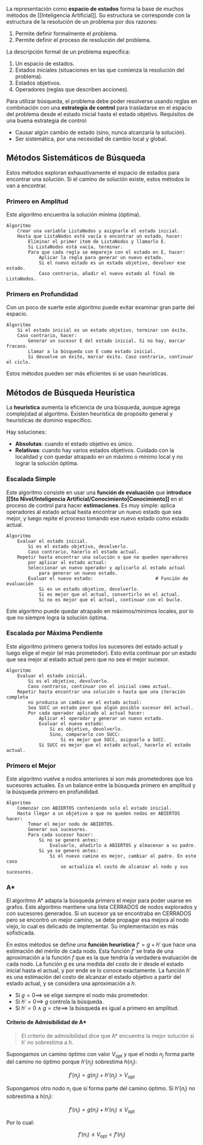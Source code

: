 La representación como **espacio de estados** forma la base de muchos métodos de [[Inteligencia Artificial]]. Su estructura se corresponde con la estructura de la resolución de un problema por dos razones:

1. Permite definir formalmente el problema.
2. Permite definir el proceso de resolución del problema.

La descripción formal de un problema especifica:

1. Un espacio de estados.
2. Estados iniciales (situaciones en las que comienza la resolución del problema).
3. Estados objetivos.
4. Operadores (reglas que describen acciones).

Para utilizar búsqueda, el problema debe poder resolverse usando reglas en combinación con una **estrategia de control** para trasladarse en el espacio del problema desde el estado inicial hasta el estado objetivo. Requisitos de una buena estrategia de control:

- Causar algún cambio de estado (sino, nunca alcanzaría la solución).
- Ser sistemática, por una necesidad de cambio local y global.

## Métodos Sistemáticos de Búsqueda

Estos métodos exploran exhaustivamente el espacio de estados para encontrar una solución. Si el camino de solución existe, estos métodos lo van a encontrar.

### Primero en Amplitud

Este algoritmo encuentra la solución mínima (óptima).

```text
Algoritmo
	Crear una variable ListaNodos y asignarle el estado inicial.
	Hasta que ListaNodos esté vacía o encontrar un estado, hacer:
		Eliminar el primer item de ListaNodos y llamarlo E.
		Si ListaNodos está vacía, terminar.
		Para que cada regla se empareje con el estado en E, hacer:
			Aplicar la regla para generar un nuevo estado.
			Si el nuevo estado es un estado objetivo, devolver ese estado.
			Caso contrario, añadir el nuevo estado al final de ListaNodos.
```

### Primero en Profundidad

Con un poco de suerte este algoritmo puede evitar examinar gran parte del espacio.

```text
Algoritmo
	Si el estado inicial es un estado objetivo, terminar con éxito.
	Caso contrario, hacer:
		Generar un sucesor E del estado inicial. Si no hay, marcar fracaso.
		Llamar a la búsqueda con E como estado inicial.
		Si devuelve un éxito, marcar éxito. Caso contrario, continuar el ciclo.
```

Estos métodos pueden ser más eficientes si se usan heurísticas.

## Métodos de Búsqueda Heurística

La **heurística** aumenta la eficiencia de una búsqueda, aunque agrega complejidad al algoritmo. Existen heurística de propósito general y heurísticas de dominio específico.

Hay soluciones:

- **Absolutas**: cuando el estado objetivo es único.
- **Relativas**: cuando hay varios estados objetivos. Cuidado con la localidad y con quedar atrapado en un máximo o mínimo local y no lograr la solución óptima.

### Escalada Simple

Este algoritmo consiste en usar una **función de evaluación** que **introduce [[5to Nivel/Inteligencia Artificial/Conocimiento|Conocimiento]]** en el proceso de control para hacer **estimaciones**. Es muy simple: aplica operadores al estado actual hasta encontrar un nuevo estado que sea mejor, y luego repite el proceso tomando ese nuevo estado como estado actual.

```
Algoritmo
	Evaluar el estado inicial.
		Si es el estado objetivo, devolverlo.
		Caso contrario, hacerlo el estado actual.
	Repetir hasta encontrar una solución o que no queden operadores
		por aplicar al estado actual:
		Seleccionar un nuevo operador y aplicarlo al estado actual
			para generar un nuevo estado.
		Evaluar el nuevo estado:                       # Función de evaluación
			Si es un estado objetivo, devolverlo.
			Si es mejor que el actual, convertirlo en el actual.
			Si no es mejor que el actual, continuar con el bucle.
```

Este algoritmo puede quedar atrapado en máximos/mínimos locales, por lo que no siempre logra la solución óptima.

### Escalada por Máxima Pendiente

Este algoritmo primero genera todos los sucesores del estado actual y luego elige el mejor (el más prometedor). Esto evita continuar por un estado que sea mejor al estado actual pero que no sea el mejor sucesor.

```text
Algoritmo
	Evaluar el estado inicial.
		Si es el objetivo, devolverlo.
		Caso contrario, continuar con el inicial como actual.
	Repetir hasta encontrar una solución o hasta que una iteración completa
		no produzca un cambio en el estado actual:
		Sea SUCC un estado peor que algún posible sucesor del actual.
		Por cada operador aplicado al actual hacer:
			Aplicar el operador y generar un nuevo estado.
			Evaluar el nuevo estado:
				Si es objetivo, devolverlo.
				Sino, compararlo con SUCC:
					Si es mejor que SUCC, asignarlo a SUCC.
			Si SUCC es mejor que el estado actual, hacerlo el estado actual.
```

### Primero el Mejor

Este algoritmo vuelve a nodos anteriores si son más prometedores que los sucesores actuales. Es un balance entre la búsqueda primero en amplitud y la búsqueda primero en profundidad.

```text
Algoritmo
	Comenzar con ABIERTOS conteniendo solo el estado inicial.
	Hasta llegar a un objetivo o que no queden nodos en ABIERTOS hacer:
		Tomar el mejor nodo de ABIERTOS.
		Generar sus sucesores.
		Para cada sucesor hacer:
			Si no se generó antes:
				Evaluarlo, añadirlo a ABIERTOS y almacenar a su padre.
			Si ya se generó antes:
				Si el nuevo camino es mejor, cambiar al padre. En este caso
					se actualiza el costo de alcanzar al nodo y sus sucesores.
```

### A\*

El algoritmo A\* adapta la búsqueda primero el mejor para poder usarse en grafos. Este algoritmo mantiene una lista CERRADOS de nodos explorados y con sucesores generados. Si un sucesor ya se encontraba en CERRADOS pero se encontró un mejor camino, se debe propagar esa mejora al nodo viejo, lo cual es delicado de implementar. Su implementación es más sofisticada.

En estos métodos se define una **función heurística** $f'=g+h'$ que hace una estimación del mérito de cada nodo. Esta función $f'$ se trata de una aproximación a la función $f$ que es la que tendría la verdadera evaluación de cada nodo. La función $g$ es una medida del costo de ir desde el estado inicial hasta el actual, y por ende se lo conoce exactamente. La función $h'$ es una estimación del costo de alcanzar el estado objetivo a partir del estado actual, y se considera una aproximación a $h$.

- Si $g=0 \implies$ se elige siempre el nodo más prometedor.
- Si $h'=0 \implies$ $g$ controla la búsqueda.
- Si $h'=0 \land g=\text{cte}\implies$ la búsqueda es igual a primero en amplitud.

#### Criterio de Admisibilidad de A\*

> El criterio de admisibilidad dice que A\* encuentra la mejor solución si $h'$ no sobrestima a $h$.

Supongamos un camino óptimo con valor $V_\text{opt}$ y que el nodo $n_j$ forma parte del camino no óptimo porque $h'(n_j)$ sobrestima $h(n_j)$:

$$f'(n_j) = g(n_j) + h'(n_j)\gt V_\text{opt}$$

Supongamos otro nodo $n_i$ que sí forma parte del camino óptimo. Si $h'(n_i)$ no sobrestima a $h(n_i)$:

$$f'(n_i) = g(n_i) + h'(n_i) \le V_\text{opt}$$

Por lo cual:

$$f'(n_i)\le V_\text{opt} \lt f'(n_j)$$
